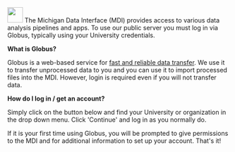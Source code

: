 
<img src="logo/portal_blur.png" height="35px" />
The Michigan Data Interface (MDI) provides access to various data analysis pipelines and apps.
To use our public server you must log in via Globus, typically
using your University credentials.

**What is Globus?**

Globus is a web-based service for
<a href="https://www.globus.org/data-transfer" target="_globus">
fast and reliable data transfer</a>.
We use it to transfer unprocessed data to you and you can use it
to import processed files into the MDI.
However, login is required even if you will not transfer data.

**How do I log in / get an account?**

Simply click on the button below and find your
University or organization in the drop down menu. Click
'Continue' and log in as you normally do.

If it is your first time using Globus, you will be prompted
to give permissions to the MDI and for additional
information to set up your account. That's it!

